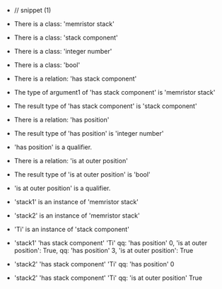 - // snippet (1)
- There is a class: 'memristor stack'
- There is a class: 'stack component'
- There is a class: 'integer number'
- There is a class: 'bool'

- There is a relation: 'has stack component'
- The type of argument1 of 'has stack component' is 'memristor stack'
- The result type of 'has stack component' is 'stack component'

- There is a relation: 'has position'
- The result type of 'has position' is 'integer number'
- 'has position' is a qualifier.

- There is a relation: 'is at outer position'
- The result type of 'is at outer position' is 'bool'
- 'is at outer position' is a qualifier.


- 'stack1' is an instance of 'memristor stack'
- 'stack2' is an instance of 'memristor stack'
- 'Ti' is an instance of 'stack component'
- 'stack1' 'has stack component' 'Ti' qq: 'has position' 0, 'is at outer position': True, qq: 'has position' 3,  'is at outer position': True
- 'stack2' 'has stack component' 'Ti' qq: 'has position' 0
- 'stack2' 'has stack component' 'Ti' qq: 'is at outer position' True